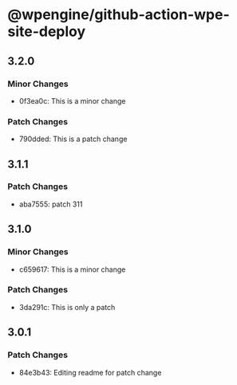 # @wpengine/github-action-wpe-site-deploy

## 3.2.0

### Minor Changes

- 0f3ea0c: This is a minor change

### Patch Changes

- 790dded: This is a patch change

## 3.1.1

### Patch Changes

- aba7555: patch 311

## 3.1.0

### Minor Changes

- c659617: This is a minor change

### Patch Changes

- 3da291c: This is only a patch

## 3.0.1

### Patch Changes

- 84e3b43: Editing readme for patch change
